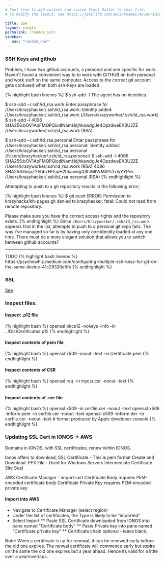```yaml
---
# Feel free to add content and custom Front Matter to this file.
# To modify the layout, see https://jekyllrb.com/docs/themes/#overriding-theme-defaults

title: SSH
layout: single
permalink: /random_ssh/
sidebar:
   nav: "random_nav"
---
```


### SSH Keys and github
Problem, I have two github accounts, a personal and one specific for work. Haven't found a convenient way to
to work with GITHUB on both personal and work stuff on the same computer. Access to the correct git account 
gets confused when both ssh-keys are loaded.

   {% highlight bash linenos %}
$ ssh-add -l
The agent has no identities.

$ ssh-add ~/.ssh/id_rsa.work
Enter passphrase for /Users/krazyhacker/.ssh/id_rsa.work: 
Identity added: /Users/krazyhacker/.ssh/id_rsa.work (/Users/krazyworker/.ssh/id_rsa.work)
$ ssh-add -l
4096 SHA256:bOV1ApFMQPQiodlNamHdjhkawdgJe4OpzdweEX3U2ZE /Users/krazyworker/.ssh/id_rsa.work (RSA)

$ ssh-add ~/.ssh/id_rsa.personal
Enter passphrase for /Users/krazyhacker/.ssh/id_rsa.personal: 
Identity added: /Users/krazyhacker/.ssh/id_rsa.personal (/Users/krazyhacker/.ssh/id_rsa.personal)
$ ssh-add -l
4096 SHA256:bOV1ApFMQPQiodlNamHdjhkawdgJe4OpzdweEX3U2ZE /Users/krazyworker/.ssh/id_rsa.work (RSA)
4096 SHA256:6oipZYEbbzHGopH2hkawdgQ3htMlVrM0Pc1+lyYYPvk /Users/krazyhacker/.ssh/id_rsa.personal (RSA)
   {% endhighlight %}

Attempting to push to a git repository results in the following error;

{% highlight bash linenos %}
$ git push
ERROR: Permission to krazyhacks/kh-pages.git denied to krazyhacker.
fatal: Could not read from remote repository.

Please make sure you have the correct access rights
and the repository exists.
{% endhighlight %}
Since `/Users/krazyworker/.ssh/id_rsa.work` appears first in the list, attempts to push to a personal 
git repo fails. The way i've managed so far is by having only one identity loaded at any one time.
There must be a more elegant solution that allows you to switch between github accounts?

<hr>
TODO
{% highlight bash linenos %}
https://psychowhiz.medium.com/configuring-multiple-ssh-keys-for-git-on-the-same-device-41c29320e5fe
{% endhighlight %}

### SSL 
[See](https://www.sslshopper.com/article-most-common-openssl-commands.html)

### Inspect files.
#### Inspect .p12 file
{% highlight bash %}
openssl pkcs12 -nokeys -info -in ../DistCertificates.p12
{% endhighlight %}
#### Inspect contents of pem file
{% highlight bash %}
openssl x509 -noout -text -in Certificate.pem
{% endhighlight %}

#### Inspect contents of CSR
{% highlight bash %}
openssl req -in mycsr.csr -noout -text
{% endhighlight %}

#### Inspect contents of .cer file
{% highlight bash %}
openssl x509 -in cerfile.cer -noout -text
openssl x509 -inform pem -in cerfile.cer -noout -text
openssl x509 -inform der -in cerfile.cer -noout -text  # format produced by Apple developer console
{% endhighlight %}

### Updating SSL Cert in IONOS -> AWS
Domains in IONOS, with SSL certificates, renew within IONOS.

Ionos offers to download;
SSL Certificate - This is pem format
Create and Download .PFX File - Used for Windows Servers
Intermediate Certificate 
Site Seal

AWS Certificate Manager - import cert
Certificate Body requires PEM-encoded certificate body
Certificate Private Key requires PEM-encoded private key

#### Import into AWS
* Navigate to Certificate Manager (select region)
* Under the list of certificates, the Type is likely to be "imported"
* Select Import
** Paste SSL Certificate downloaded from IONOS into pane named "Certificate body"
** Paste Private key into pane named "Certificate private key"
** Certificate chain optional - leave blank.

Note: When a certificate is up for renewal, it can be renewed early before the old one expires.
The renwal certificate will commence early but expire on the same the old one expires but a year ahead.
Hence its valid for a little over a year/overlaps.



